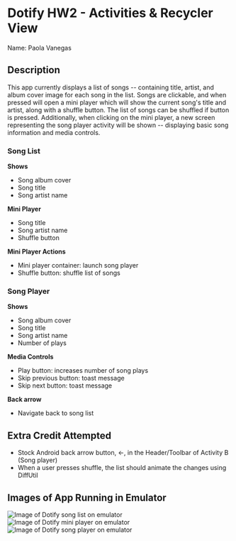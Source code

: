 # Dotify HW2 - Activities & Recycler View
Name: Paola Vanegas

## Description
This app currently displays a list of songs -- containing title, artist, and album cover image for each song in the list. Songs are clickable, and when pressed will open a mini player which will show the current song's title and artist, along with a shuffle button. The list of songs can be shuffled if button is pressed. Additionally, when clicking on the mini player, a new screen representing the song player activity will be shown -- displaying basic song information and media controls. 

### Song List
**Shows**
- Song album cover
- Song title 
- Song artist name

**Mini Player**
- Song title 
- Song artist name
- Shuffle button

**Mini Player Actions**
- Mini player container: launch song player 
- Shuffle button: shuffle list of songs

### Song Player
**Shows**
- Song album cover
- Song title 
- Song artist name
- Number of plays 

**Media Controls**
- Play button: increases number of song plays
- Skip previous button: toast message 
- Skip next button: toast message

**Back arrow**
- Navigate back to song list

## Extra Credit Attempted
- Stock Android back arrow button, ←, in the Header/Toolbar of Activity B (Song player)
- When a user presses shuffle, the list should animate the changes using DiffUtil

## Images of App Running in Emulator
<image alt="Image of Dotify song list on emulator" src="./images/SongList.png" heigth="500" />
<image alt="Image of Dotify mini player on emulator" src="./images/MiniPlayer.png" heigth="500" />   
<image alt="Image of Dotify song player on emulator" src="./images/SongPlayer.png" heigth="500" />
